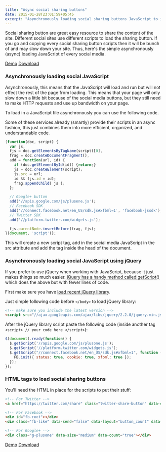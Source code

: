 ```yaml
---
title: "Async social sharing buttons"
date: 2015-01-28T23:01:59+05:45
excerpt: "Asynchronously loading social sharing buttons JavaScript to improve page speed of your site."
---
```


Social sharing button are great easy resource to share the content of the site. Different social sites use different scripts to load the sharing button. If you go and copying every social sharing button scripts then it will be bunch of and may slow down your site. Thus, here's the simple asynchronously (async) loading JavaScript of every social media.

<a class="btn btn-default" href="//dl.dropboxusercontent.com/s/xsh1zt6br3org8x/index.html" onClick="ga('send', 'event', 'Click', 'Demo', 'Async social sharing buttons');">Demo</a> <a class="btn btn-default" href="//dl.dropboxusercontent.com/s/qvcwolr16ws12a7/async-social-sharing-buttons.zip?dl=1" onClick="ga('send', 'event', 'Click', 'Download', 'Async social sharing buttons');">Download</a>

### Asynchronously loading social JavaScript

Asynchronously, this means that the JavaScript will load and run but will not effect the rest of the page from loading. This means that your page will only slow down a little bit because of the social media buttons, but they still need to make HTTP requests and use up bandwidth on your page.

To load in a JavaScript file asynchronously you can use the following code.

Some of these services already (smartly) provide their scripts in an async fashion, this just combines them into more efficient, organized, and understandable code.

```js
(function(doc, script) {
  var js,
  fjs = doc.getElementsByTagName(script)[0],
  frag = doc.createDocumentFragment(),
  add = function(url, id) {
    if (doc.getElementById(id)) {return;}
    js = doc.createElement(script);
    js.src = url;
    id && (js.id = id);
    frag.appendChild( js );
  };

  // Google+ button
  add('//apis.google.com/js/plusone.js');
  // Facebook SDK
  add('//connect.facebook.net/en_US/sdk.js#xfbml=1', 'facebook-jssdk');
  // Twitter SDK
  add('//platform.twitter.com/widgets.js');

  fjs.parentNode.insertBefore(frag, fjs);
}(document, 'script'));
```

This will create a new script tag, add in the social media JavaScript in the src attribute and add the tag inside the head of the document.

### Asynchronously loading social JavaScript using jQuery

If you prefer to use jQuery when working with JavaScript, because it just makes things so much easier. [jQuery has a handy method called getScript()](http://api.jquery.com/jQuery.getScript/) which does the above but with fewer lines of code.

First make sure you have [load recent jQuery library](https://developers.google.com/speed/libraries/devguide#jquery).

Just simple following code before `</body>` to load jQuery library:

```html
<!-- make sure you include the latest version -->
<script src="//ajax.googleapis.com/ajax/libs/jquery/2.2.0/jquery.min.js"></script>
```

After the jQuery library script paste the following code (inside another tag `<script> // your code here </script>`):

```js
$(document).ready(function() {
  $.getScript('//apis.google.com/js/plusone.js');
  $.getScript('//platform.twitter.com/widgets.js');
  $.getScript("//connect.facebook.net/en_US/sdk.js#xfbml=1", function () {
    FB.init({ status: true, cookie: true, xfbml: true });
  });
});
```

### HTML tags to load social sharing buttons

You'll need the HTML in place for the scripts to put their stuff:

```html
<!-- For Twitter -->
<a href="https://twitter.com/share" class="twitter-share-button" data-count="horizontal">Tweet</a>

<!-- For Facebook -->
<div id="fb-root"></div>
<div class="fb-like" data-send="false" data-layout="button_count" data-width="1" data-show-faces="false" data-action="recommend"></div>

<!-- For Google+ -->
<div class="g-plusone" data-size="medium" data-count="true"></div>
```

<a class="btn btn-default" href="//dl.dropboxusercontent.com/s/xsh1zt6br3org8x/index.html" onClick="ga('send', 'event', 'Click', 'Demo', 'Async social sharing buttons');">Demo</a> <a class="btn btn-default" href="//dl.dropboxusercontent.com/s/qvcwolr16ws12a7/async-social-sharing-buttons.zip?dl=1" onClick="ga('send', 'event', 'Click', 'Download', 'Async social sharing buttons');">Download</a>
